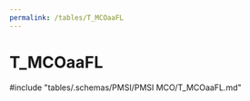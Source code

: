 ```yaml
---
permalink: /tables/T_MCOaaFL
---
```

# T_MCOaaFL
<!-- SPDX-License-Identifier: MPL-2.0 -->

<!-- ATTENTION : Ne pas supprimer ou modifier la ligne ci-dessous -->
#include "tables/.schemas/PMSI/PMSI MCO/T_MCOaaFL.md"
<!-- ATTENTION : Ne pas supprimer ou modifier la ligne ci-dessus -->

